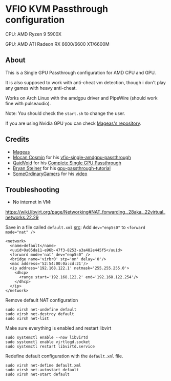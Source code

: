# VFIO KVM Passthrough configuration

CPU: AMD Ryzen 9 5900X

GPU: AMD ATI Radeon RX 6600/6600 XT/6600M

## About

This is a Single GPU Passthrough configuration for AMD CPU and GPU.

It is also supposed to work with anti-cheat vm detection, though i don't play any games with heavy anti-cheat.

Works on Arch Linux with the amdgpu driver and PipeWire (should work fine with pulseaudio).

Note: You should check the `start.sh` to change the user.

If you are using Nvidia GPU you can check [Mageas's repository](https://gitlab.com/Mageas/vfio-single-gup-passthrough).

## Credits

- [Mageas](https://gitlab.com/Mageas)
- [Mocan Cosmin](https://github.com/cosminmocan) for his [vfio-single-amdgpu-passthrough](https://github.com/cosminmocan/vfio-single-amdgpu-passthrough)
- [QaidVoid](https://github.com/QaidVoid) for his [Complete Single GPU Passthrough](https://github.com/QaidVoid/Complete-Single-GPU-Passthrough)
- [Bryan Steiner]() for his [gpu-passthrough-tutorial](https://github.com/bryansteiner/gpu-passthrough-tutorial)
- [SomeOrdinaryGamers](https://www.youtube.com/channel/UCtMVHI3AJD4Qk4hcbZnI9ZQ) for his [video](https://youtu.be/BUSrdUoedTo)


## Troubleshooting

- No internet in VM:

https://wiki.libvirt.org/page/Networking#NAT_forwarding_.28aka_.22virtual_networks.22.29

Save in a file called `default.xml` [src](https://github.com/libvirt/libvirt/blob/master/src/network/default.xml.in):
Add `dev="enp5s0"` to `<forward mode="nat" />`
```
<network>
  <name>default</name>
  <uuid>9a05da11-e96b-47f3-8253-a3a482e445f5</uuid>
  <forward mode='nat' dev="enp5s0" />
  <bridge name='virbr0' stp='on' delay='0'/>
  <mac address='52:54:00:0a:cd:21'/>
  <ip address='192.168.122.1' netmask='255.255.255.0'>
    <dhcp>
      <range start='192.168.122.2' end='192.168.122.254'/>
    </dhcp>
  </ip>
</network>
```

Remove default NAT configuration
```
sudo virsh net-undefine default
sudo virsh net-destroy default
sudo virsh net-list
```

Make sure everything is enabled and restart libvirt
```
sudo systemctl enable --now libvirtd
sudo systemctl enable virtlogd.socket
sudo systemctl restart libvirtd.service
```

Redefine default configuration with the `default.xml` file.
```
sudo virsh net-define default.xml
sudo virsh net-autostart default
sudo virsh net-start default
```